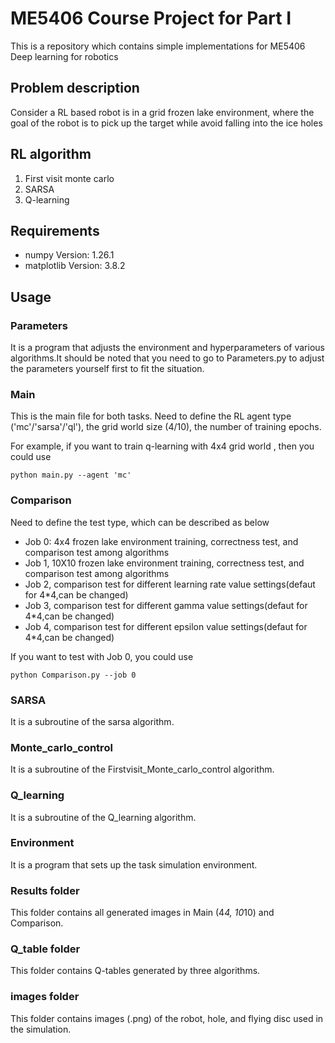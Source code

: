 # ME5406 Course Project for Part I
This is a repository which contains simple implementations for ME5406 Deep learning for robotics 

## Problem description
Consider a RL based robot is in a grid frozen lake environment, where the goal of the robot is to pick up the target while avoid falling into the ice holes


## RL algorithm
1. First visit monte carlo
2. SARSA
3. Q-learning

## Requirements
* numpy Version: 1.26.1
* matplotlib  Version: 3.8.2


## Usage
### Parameters
It is a program that adjusts the environment and hyperparameters of various algorithms.It should be noted that you need to go to Parameters.py to adjust the parameters yourself first to fit the situation.

### Main
This is the main file for both tasks.
Need to define the RL agent type ('mc'/'sarsa'/'ql'), the grid world size (4/10), the number of training epochs.

For example, if you want to train q-learning with 4x4 grid world , then you could use
```
python main.py --agent 'mc' 
```

### Comparison
Need to define the test type, which can be described as below
* Job 0: 4x4 frozen lake environment training, correctness test, and comparison test among algorithms
* Job 1, 10X10 frozen lake environment training, correctness test, and comparison test among algorithms
* Job 2, comparison test for different learning rate value settings(defaut for 4*4,can be changed)
* Job 3, comparison test for different gamma value settings(defaut for 4*4,can be changed)
* Job 4, comparison test for different epsilon value settings(defaut for 4*4,can be changed)

If you want to test with Job 0, you could use
```
python Comparison.py --job 0
```
### SARSA
It is a subroutine of the sarsa algorithm.

### Monte_carlo_control
It is a subroutine of the Firstvisit_Monte_carlo_control algorithm.

### Q_learning
It is a subroutine of the Q_learning algorithm.

### Environment
It is a program that sets up the task simulation environment.

### Results folder
This folder contains all generated images in Main (4*4, 10*10) and Comparison.

### Q_table folder
This folder contains Q-tables generated by three algorithms.

### images folder
This folder contains images (.png) of the robot, hole, and flying disc used in the simulation.


